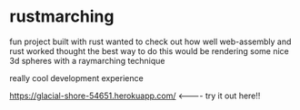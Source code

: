 # rustmarching

fun project built with rust
wanted to check out how well web-assembly and rust worked
thought the best way to do this would be rendering some nice 3d spheres with a raymarching technique

really cool development experience

https://glacial-shore-54651.herokuapp.com/ <---- try it out here!!
